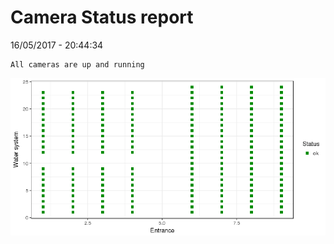 Camera Status report
================
16/05/2017 - 20:44:34

    All cameras are up and running

![](camreport_files/figure-markdown_github/unnamed-chunk-2-1.png)
